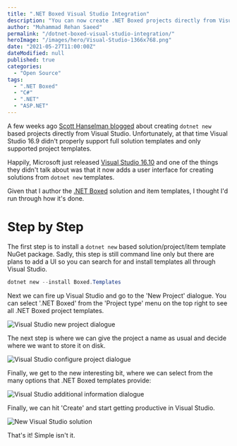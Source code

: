 ```yaml
---
title: ".NET Boxed Visual Studio Integration"
description: "You can now create .NET Boxed projects directly from Visual Studio. Here's a short post showing you how."
author: "Muhammad Rehan Saeed"
permalink: "/dotnet-boxed-visual-studio-integration/"
heroImage: "/images/hero/Visual-Studio-1366x768.png"
date: "2021-05-27T11:00:00Z"
dateModified: null
published: true
categories:
  - "Open Source"
tags:
  - ".NET Boxed"
  - "C#"
  - ".NET"
  - "ASP.NET"
---
```


A few weeks ago [Scott Hanselman blogged](https://www.hanselman.com/blog/dotnet-boxed-includes-prescriptive-templates-for-net-core) about creating `dotnet new` based projects directly from Visual Studio. Unfortunately, at that time Visual Studio 16.9 didn't properly support full solution templates and only supported project templates.

Happily, Microsoft just released [Visual Studio 16.10](https://devblogs.microsoft.com/visualstudio/visual-studio-2019-v16-10-and-v16-11-preview-1-are-available-today/) and one of the things they didn't talk about was that it now adds a user interface for creating solutions from `dotnet new` templates.

Given that I author the [.NET Boxed](https://github.com/Dotnet-Boxed/Templates) solution and item templates, I thought I'd run through how it's done.

# Step by Step

The first step is to install a `dotnet new` based solution/project/item template NuGet package. Sadly, this step is still command line only but there are plans to add a UI so you can search for and install templates all through Visual Studio.

```powershell
dotnet new --install Boxed.Templates
```

Next we can fire up Visual Studio and go to the 'New Project' dialogue. You can select '.NET Boxed' from the 'Project type' menu on the top right to see all .NET Boxed project templates.

![Visual Studio new project dialogue](./images/NewProject-1536x1020.png)

The next step is where we can give the project a name as usual and decide where we want to store it on disk.

![Visual Studio configure project dialogue](./images/ConfigureProject-1536x1020.png)

Finally, we get to the new interesting bit, where we can select from the many options that .NET Boxed templates provide:

![Visual Studio additional information dialogue](./images/AdditionalInformation-1536x1942.png)

Finally, we can hit 'Create' and start getting productive in Visual Studio.

![New Visual Studio solution](./images/VisualStudio-2256x1455.png)

That's it! Simple isn't it.
